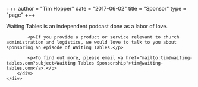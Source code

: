 +++
author = "Tim Hopper"
date = "2017-06-02"
title = "Sponsor"
type = "page"
+++

<div class="container">
    <div class="row d-flex flex-row align-self-top">
        <div class="col-sm-4 offset-4">
            <p>Waiting Tables is an independent podcast done as a labor of love. </p>

            <p>If you provide a product or service relevant to church administration and logistics, we would love to talk to you about sponsoring an episode of Waiting Tables.</p>

            <p>To find out more, please email <a href="mailto:tim@waiting-tables.com?subject=Waiting Tables Sponsorship">tim@waiting-tables.com</a>.</p>
        </div>
    </div>
</div>
